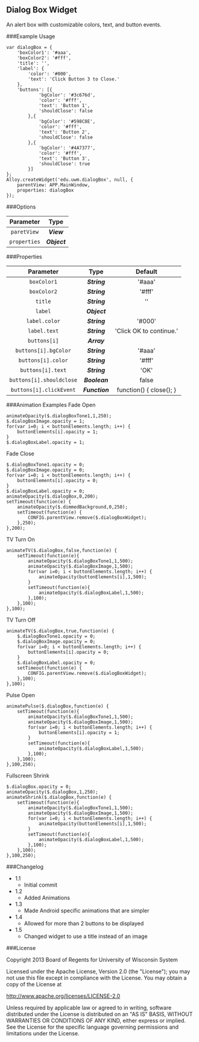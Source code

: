 Dialog Box Widget
-------------------
An alert box with customizable colors, text, and button events.

###Example Usage

```
var dialogBox = {
	'boxColor1': '#aaa',
	'boxColor2': '#fff',
	'title': '',
	'label': {
		'color': '#000',
		'text': 'Click Button 3 to Close.'
	},
	'buttons': [{
			'bgColor': '#3c676d',
			'color': '#fff',
			'text': 'Button 1',
			'shouldClose': false
		},{
			'bgColor': '#598C8E',
			'color': '#fff',
			'text': 'Button 2',
			'shouldClose': false
		},{
			'bgColor': '#4A7377',
			'color': '#fff',
			'text': 'Button 3',
			'shouldClose': true
		}]
};
Alloy.createWidget('edu.uwm.dialogBox', null, {
	parentView: APP.MainWindow,
	properties: dialogBox
});
```

###Options

Parameter    | Type         |
:-----------:|:------------:|
`paretView`  | ***View***   |
`properties` | ***Object*** |

###Properties

Parameter                | Type           | Default                 |
:-----------------------:|:--------------:|:-----------------------:|
`boxColor1`              | ***String***   | '#aaa'                  |
`boxColor2`              | ***String***   | '#fff'                  |
`title`                  | ***String***   | ''                      |
`label`                  | ***Object***   |                         |
`label.color`            | ***String***   | '#000'                  |
`label.text`             | ***String***   | 'Click OK to continue.' |
`buttons[i]`             | ***Array***    |                         |
`buttons[i].bgColor`     | ***String***   | '#aaa'                  |
`buttons[i].color`       | ***String***   | '#fff'                  |
`buttons[i].text`        | ***String***   | 'OK'                    |
`buttons[i].shouldclose` | ***Boolean***  | false                   |
`buttons[i].clickEvent`  | ***Function*** | function() { close(); } |

###Animation Examples
Fade Open
```
animateOpacity($.dialogBoxTone1,1,250);
$.dialogBoxImage.opacity = 1;
for(var i=0; i < buttonElements.length; i++) {
	buttonElements[i].opacity = 1;
}
$.dialogBoxLabel.opacity = 1;
```
Fade Close
```
$.dialogBoxTone1.opacity = 0;
$.dialogBoxImage.opacity = 0;
for(var i=0; i < buttonElements.length; i++) {
	buttonElements[i].opacity = 0;
}
$.dialogBoxLabel.opacity = 0;
animateOpacity($.dialogBox,0,200);
setTimeout(function(e) {
	animateOpacity($.dimmedBackground,0,250);
	setTimeout(function(e) {
		CONFIG.parentView.remove($.dialogBoxWidget);
	},250);
},200);
```
TV Turn On
```
animateTV($.dialogBox,false,function(e) {
	setTimeout(function(e){
		animateOpacity($.dialogBoxTone1,1,500);
		animateOpacity($.dialogBoxImage,1,500);
		for(var i=0; i < buttonElements.length; i++) {
			animateOpacity(buttonElements[i],1,500);
		}
		setTimeout(function(e){
			animateOpacity($.dialogBoxLabel,1,500);
		},100);
	},100);
},100);
```
TV Turn Off
```
animateTV($.dialogBox,true,function(e) {
	$.dialogBoxTone1.opacity = 0;
	$.dialogBoxImage.opacity = 0;
	for(var i=0; i < buttonElements.length; i++) {
		buttonElements[i].opacity = 0;
	}
	$.dialogBoxLabel.opacity = 0;
	setTimeout(function(e) {
		CONFIG.parentView.remove($.dialogBoxWidget);
	},100);
},100);
```
Pulse Open
```
animatePulse($.dialogBox,function(e) {
	setTimeout(function(e){
		animateOpacity($.dialogBoxTone1,1,500);
		animateOpacity($.dialogBoxImage,1,500);
		for(var i=0; i < buttonElements.length; i++) {
			buttonElements[i].opacity = 1;
		}
		setTimeout(function(e){
			animateOpacity($.dialogBoxLabel,1,500);
		},100);
	},100);
},100,250);
```
Fullscreen Shrink
```
$.dialogBox.opacity = 0;
animateOpacity($.dialogBox,1,250);
animateShrink($.dialogBox,function(e) {
	setTimeout(function(e){
		animateOpacity($.dialogBoxTone1,1,500);
		animateOpacity($.dialogBoxImage,1,500);
		for(var i=0; i < buttonElements.length; i++) {
			animateOpacity(buttonElements[i],1,500);
		}
		setTimeout(function(e){
			animateOpacity($.dialogBoxLabel,1,500);
		},100);
	},100);
},100,250);
```

###Changelog

* 1.1
	* Initial commit
* 1.2
	* Added Animations
* 1.3
	* Made Android specific animations that are simpler
* 1.4
	* Allowed for more than 2 buttons to be displayed
* 1.5
	* Changed widget to use a title instead of an image

###License

Copyright 2013 Board of Regents for University of Wisconsin System

Licensed under the Apache License, Version 2.0 (the "License");
you may not use this file except in compliance with the License.
You may obtain a copy of the License at

   http://www.apache.org/licenses/LICENSE-2.0

Unless required by applicable law or agreed to in writing, software
distributed under the License is distributed on an "AS IS" BASIS,
WITHOUT WARRANTIES OR CONDITIONS OF ANY KIND, either express or implied.
See the License for the specific language governing permissions and
limitations under the License.